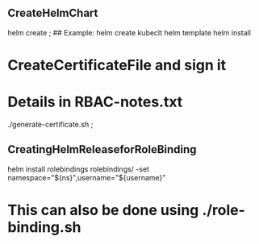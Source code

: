 ## CreateHelmChart

helm create <release-name> ; ## Example: helm create kubeclt
helm template <release-name> <chart-path>
helm install <release-name> <chart-path>

# CreateCertificateFile and sign it
# Details in RBAC-notes.txt
./generate-certificate.sh <username>; 



## CreatingHelmReleaseforRoleBinding
helm install rolebindings rolebindings/ -set namespace="${ns}",username="${username}"
# This can also be done using ./role-binding.sh <username>
